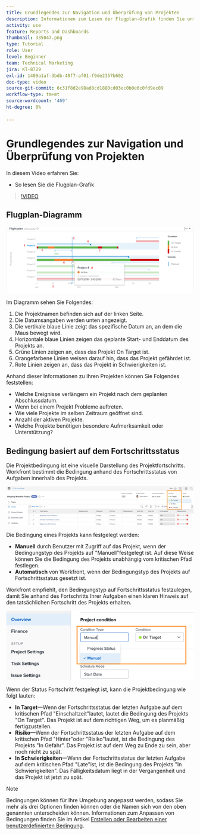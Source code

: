 ```yaml
---
title: Grundlegendes zur Navigation und Überprüfung von Projekten
description: Informationen zum Lesen der Flugplan-Grafik finden Sie unter [!UICONTROL Verbesserte Analytics].
activity: use
feature: Reports and Dashboards
thumbnail: 335047.png
type: Tutorial
role: User
level: Beginner
team: Technical Marketing
jira: KT-8729
exl-id: 1409a1af-3bdb-40f7-af01-f9de2357b602
doc-type: video
source-git-commit: 6c31f8d2e98ad8cd1880cd03ec0b0e6c0fd9ec09
workflow-type: tm+mt
source-wordcount: '469'
ht-degree: 0%

---
```


# Grundlegendes zur Navigation und Überprüfung von Projekten

In diesem Video erfahren Sie:

* So lesen Sie die Flugplan-Grafik

>[!VIDEO](https://video.tv.adobe.com/v/335047/?quality=12&learn=on)

## Flugplan-Diagramm

![Ein Bild eines Flugplan-Diagramms mit Zahlen, die den unten stehenden Aufzählungszeichen entsprechen](assets/section-2-1.png)

Im Diagramm sehen Sie Folgendes:

1. Die Projektnamen befinden sich auf der linken Seite.
1. Die Datumsangaben werden unten angezeigt.
1. Die vertikale blaue Linie zeigt das spezifische Datum an, an dem die Maus bewegt wird.
1. Horizontale blaue Linien zeigen das geplante Start- und Enddatum des Projekts an.
1. Grüne Linien zeigen an, dass das Projekt On Target ist.
1. Orangefarbene Linien weisen darauf hin, dass das Projekt gefährdet ist.
1. Rote Linien zeigen an, dass das Projekt in Schwierigkeiten ist.

Anhand dieser Informationen zu Ihren Projekten können Sie Folgendes feststellen:

* Welche Ereignisse verlängern ein Projekt nach dem geplanten Abschlussdatum.
* Wenn bei einem Projekt Probleme auftreten.
* Wie viele Projekte im selben Zeitraum geöffnet sind.
* Anzahl der aktiven Projekte.
* Welche Projekte benötigen besondere Aufmerksamkeit oder Unterstützung?

## Bedingung basiert auf dem Fortschrittsstatus

Die Projektbedingung ist eine visuelle Darstellung des Projektfortschritts. Workfront bestimmt die Bedingung anhand des Fortschrittsstatus von Aufgaben innerhalb des Projekts.

![Ein Bild möglicher Fortschrittsstatus](assets/section-2-2.png)

Die Bedingung eines Projekts kann festgelegt werden:

* **Manuell** durch Benutzer mit Zugriff auf das Projekt, wenn der Bedingungstyp des Projekts auf &quot;Manuell&quot;festgelegt ist. Auf diese Weise können Sie die Bedingung des Projekts unabhängig vom kritischen Pfad festlegen.
* **Automatisch** von Workfront, wenn der Bedingungstyp des Projekts auf Fortschrittsstatus gesetzt ist.

Workfront empfiehlt, den Bedingungstyp auf Fortschrittsstatus festzulegen, damit Sie anhand des Fortschritts Ihrer Aufgaben einen klaren Hinweis auf den tatsächlichen Fortschritt des Projekts erhalten.

![Ein Bild möglicher Fortschrittsstatus](assets/section-2-3.png)

Wenn der Status Fortschritt festgelegt ist, kann die Projektbedingung wie folgt lauten:

* **In Target**—Wenn der Fortschrittsstatus der letzten Aufgabe auf dem kritischen Pfad &quot;Einschaltzeit&quot;lautet, lautet die Bedingung des Projekts &quot;On Target&quot;. Das Projekt ist auf dem richtigen Weg, um es planmäßig fertigzustellen.
* **Risiko**—Wenn der Fortschrittsstatus der letzten Aufgabe auf dem kritischen Pfad &quot;Hinter&quot;oder &quot;Risiko&quot;lautet, ist die Bedingung des Projekts &quot;In Gefahr&quot;. Das Projekt ist auf dem Weg zu Ende zu sein, aber noch nicht zu spät.
* **In Schwierigkeiten**—Wenn der Fortschrittsstatus der letzten Aufgabe auf dem kritischen Pfad &quot;Late&quot;ist, ist die Bedingung des Projekts &quot;In Schwierigkeiten&quot;. Das Fälligkeitsdatum liegt in der Vergangenheit und das Projekt ist jetzt zu spät.

>[!NOTE]
>
>Bedingungen können für Ihre Umgebung angepasst werden, sodass Sie mehr als drei Optionen finden können oder die Namen sich von den oben genannten unterscheiden können. Informationen zum Anpassen von Bedingungen finden Sie im Artikel [Erstellen oder Bearbeiten einer benutzerdefinierten Bedingung](https://experienceleague.adobe.com/docs/workfront/using/administration-and-setup/customize/custom-conditions/create-edit-custom-conditions.html?lang=en).
